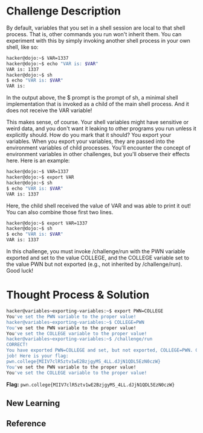 # Challenge Description
By default, variables that you set in a shell session are local to that shell process. That is, other commands you run won't inherit them. You can experiment with this by simply invoking another shell process in your own shell, like so:
```bash
hacker@dojo:~$ VAR=1337
hacker@dojo:~$ echo "VAR is: $VAR"
VAR is: 1337
hacker@dojo:~$ sh
$ echo "VAR is: $VAR"
VAR is: 
```
In the output above, the $ prompt is the prompt of sh, a minimal shell implementation that is invoked as a child of the main shell process. And it does not receive the VAR variable!

This makes sense, of course. Your shell variables might have sensitive or weird data, and you don't want it leaking to other programs you run unless it explicitly should. How do you mark that it should? You export your variables. When you export your variables, they are passed into the environment variables of child processes. You'll encounter the concept of environment variables in other challenges, but you'll observe their effects here. Here is an example:
```bash
hacker@dojo:~$ VAR=1337
hacker@dojo:~$ export VAR
hacker@dojo:~$ sh
$ echo "VAR is: $VAR"
VAR is: 1337
```
Here, the child shell received the value of VAR and was able to print it out! You can also combine those first two lines.
```bash
hacker@dojo:~$ export VAR=1337
hacker@dojo:~$ sh
$ echo "VAR is: $VAR"
VAR is: 1337
```
In this challenge, you must invoke /challenge/run with the PWN variable exported and set to the value COLLEGE, and the COLLEGE variable set to the value PWN but not exported (e.g., not inherited by /challenge/run). Good luck!
# Thought Process & Solution

```bash
hacker@variables~exporting-variables:~$ export PWN=COLLEGE
You've set the PWN variable to the proper value!
hacker@variables~exporting-variables:~$ COLLEGE=PWN
You've set the PWN variable to the proper value!
You've set the COLLEGE variable to the proper value!
hacker@variables~exporting-variables:~$ /challenge/run
CORRECT!
You have exported PWN=COLLEGE and set, but not exported, COLLEGE=PWN. Great 
job! Here is your flag:
pwn.college{MIIV7clR5ztv1wE2BzjgyMS_4LL.dJjN1QDL5EzN0czW}
You've set the PWN variable to the proper value!
You've set the COLLEGE variable to the proper value!
```
**Flag:** `pwn.college{MIIV7clR5ztv1wE2BzjgyMS_4LL.dJjN1QDL5EzN0czW}`
## New Learning
## Reference
